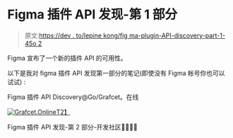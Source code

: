 # Figma 插件 API 发现-第 1 部分

> 原文:[https://dev . to/lepine kong/fig ma-plugin-API-discovery-part-1-45o 2](https://dev.to/lepinekong/figma-plugin-api-discovery-part-1-45o2)

Figma 宣布了一个新的插件 API 的可用性。

以下是我对 figma 插件 API 发现第一部分的笔记(即使没有 Figma 帐号你也可以试试) :

Figma 插件 API Discovery@Go/Grafcet。在线

[![Grafcet.Online](../Images/f57f80e70cef49fbbe7ec4543684b987.png)T2】](https://res.cloudinary.com/practicaldev/image/fetch/s--LPOmfsMe--/c_limit%2Cf_auto%2Cfl_progressive%2Cq_auto%2Cw_880/https://i.imgur.com/sSFqeCj.png)

Figma 插件 API 发现-第 2 部分-开发社区👩‍💻👨‍💻